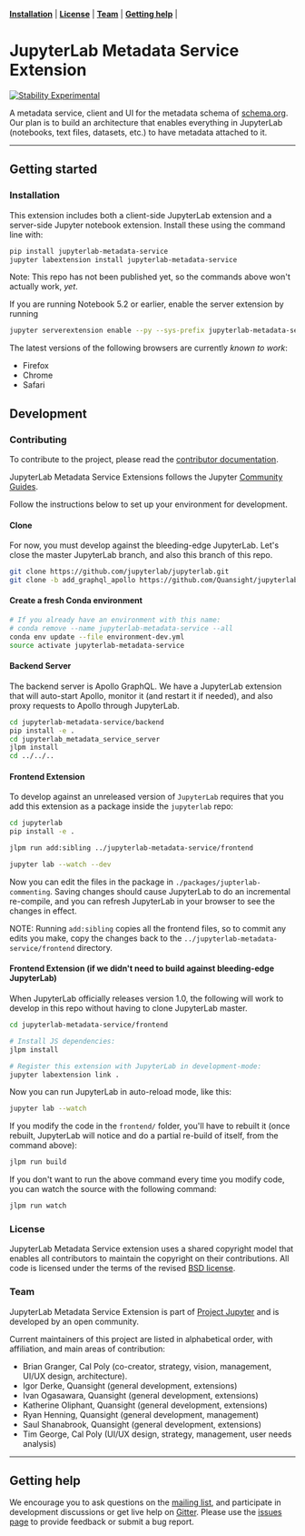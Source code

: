 **[Installation](#installation)** |
**[License](#license)** |
**[Team](#team)** |
**[Getting help](#getting-help)** |

# JupyterLab Metadata Service Extension

[![Stability Experimental](https://img.shields.io/badge/stability-experimental-red.svg)](https://img.shields.io/badge/stability-experimental-red.svg)

A metadata service, client and UI for the metadata schema of [schema.org](https://schema.org/). Our plan is to build an architecture that enables everything in JupyterLab (notebooks, text files, datasets, etc.) to have metadata attached to it.

---

## Getting started

### Installation

This extension includes both a client-side JupyterLab extension and a server-side Jupyter notebook extension. Install these using the command line with:

```bash
pip install jupyterlab-metadata-service
jupyter labextension install jupyterlab-metadata-service
```

Note: This repo has not been published yet, so the commands above won't actually work, _yet_.

If you are running Notebook 5.2 or earlier, enable the server extension by running

```bash
jupyter serverextension enable --py --sys-prefix jupyterlab-metadata-service
```

The latest versions of the following browsers are currently _known to work_:

- Firefox
- Chrome
- Safari


## Development

### Contributing

To contribute to the project, please read the [contributor documentation](CONTRIBUTING.md).

JupyterLab Metadata Service Extensions follows the Jupyter [Community Guides](https://jupyter.readthedocs.io/en/latest/community/content-community.html).

Follow the instructions below to set up your environment for development.

#### Clone

For now, you must develop against the bleeding-edge JupyterLab. Let's close the master JupyterLab branch, and also this branch of this repo.

```bash
git clone https://github.com/jupyterlab/jupyterlab.git
git clone -b add_graphql_apollo https://github.com/Quansight/jupyterlab-metadata-service.git
```

#### Create a fresh Conda environment

```bash
# If you already have an environment with this name:
# conda remove --name jupyterlab-metadata-service --all
conda env update --file environment-dev.yml
source activate jupyterlab-metadata-service
```

#### Backend Server

The backend server is Apollo GraphQL. We have a JupyterLab extension that will auto-start Apollo, monitor it (and restart it if needed), and also proxy requests to Apollo through JupyterLab.

```bash
cd jupyterlab-metadata-service/backend
pip install -e .
cd jupyterlab_metadata_service_server
jlpm install
cd ../../..
```

#### Frontend Extension

To develop against an unreleased version of `JupyterLab` requires that you add this extension
as a package inside the `jupyterlab` repo:

```bash
cd jupyterlab
pip install -e .

jlpm run add:sibling ../jupyterlab-metadata-service/frontend

jupyter lab --watch --dev
```

Now you can edit the files in the package in `./packages/jupterlab-commenting`. Saving changes should cause JupyterLab to do an incremental re-compile, and you can refresh JupyterLab in your browser to see the changes in effect.

NOTE: Running `add:sibling` copies all the frontend files, so to commit any edits you make, copy the changes back to the `../jupyterlab-metadata-service/frontend` directory.


#### Frontend Extension (if we didn't need to build against bleeding-edge JupyterLab)

When JupyterLab officially releases version 1.0, the following will work to develop in this repo without having to clone JupyterLab master.

```bash
cd jupyterlab-metadata-service/frontend

# Install JS dependencies:
jlpm install

# Register this extension with JupyterLab in development-mode:
jupyter labextension link .
```

Now you can run JupyterLab in auto-reload mode, like this:
```bash
jupyter lab --watch
```

If you modify the code in the `frontend/` folder, you'll have to rebuilt it (once rebuilt, JupyterLab will notice and do a partial re-build of itself, from the command above):
```bash
jlpm run build
```

If you don't want to run the above command every time you modify code, you can watch the source with the following command:
```bash
jlpm run watch
```

### License

JupyterLab Metadata Service extension uses a shared copyright model that enables all contributors to maintain the
copyright on their contributions. All code is licensed under the terms of the revised [BSD license](https://github.com/jupyterlab/jupyterlab-metadata-service/blob/master/LICENSE).

### Team

JupyterLab Metadata Service Extension is part of [Project Jupyter](http://jupyter.org/) and is developed by an open community.

Current maintainers of this project are listed in alphabetical order, with affiliation, and main areas of contribution:


- Brian Granger, Cal Poly (co-creator, strategy, vision, management, UI/UX design,
  architecture).
- Igor Derke, Quansight (general development, extensions)
- Ivan Ogasawara, Quansight (general development, extensions)
- Katherine Oliphant, Quansight (general development, extensions)
- Ryan Henning, Quansight (general development, management)
- Saul Shanabrook, Quansight (general development, extensions)
- Tim George, Cal Poly (UI/UX design, strategy, management, user needs analysis)

---

## Getting help

We encourage you to ask questions on the [mailing list](https://groups.google.com/forum/#!forum/jupyter),
and participate in development discussions or get live help on [Gitter](https://gitter.im/jupyterlab/jupyterlab). Please use the [issues page](https://github.com/jupyterlab/jupyterlab-metadata-service/issues) to provide feedback or submit a bug report.
